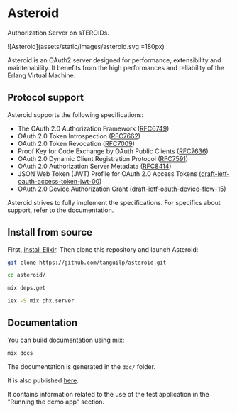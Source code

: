 # Asteroid

Authorization Server on sTEROIDs.

![Asteroid](assets/static/images/asteroid.svg =180px)

Asteroid is an OAuth2 server designed for performance, extensibility and maintenability. It
benefits from the high performances and reliability of the Erlang Virtual Machine.

## Protocol support

Asteroid supports the following specifications:
- The OAuth 2.0 Authorization Framework ([RFC6749](https://tools.ietf.org/html/rfc6749))
- OAuth 2.0 Token Introspection ([RFC7662](https://tools.ietf.org/html/rfc7662))
- OAuth 2.0 Token Revocation ([RFC7009](https://tools.ietf.org/html/rfc7009))
- Proof Key for Code Exchange by OAuth Public Clients ([RFC7636](https://tools.ietf.org/html/rfc7636))
- OAuth 2.0 Dynamic Client Registration Protocol ([RFC7591](https://tools.ietf.org/html/rfc7591))
- OAuth 2.0 Authorization Server Metadata ([RFC8414](https://tools.ietf.org/html/rfc8414))
- JSON Web Token (JWT) Profile for OAuth 2.0 Access Tokens ([draft-ietf-oauth-access-token-jwt-00](https://tools.ietf.org/html/draft-ietf-oauth-access-token-jwt-00))
- OAuth 2.0 Device Authorization Grant ([draft-ietf-oauth-device-flow-15](https://tools.ietf.org/html/draft-ietf-oauth-device-flow-15))

Asteroid strives to fully implement the specifications. For specifics about support, refer to
the documentation.

## Install from source

First,
[install Elixir](https://www.google.com/search?client=ubuntu&channel=fs&q=install+elixir&ie=utf-8&oe=utf-8). Then clone this repository and launch Asteroid:

```bash
git clone https://github.com/tanguilp/asteroid.git

cd asteroid/

mix deps.get

iex -S mix phx.server
```

## Documentation

You can build documentation using mix:

```bash
mix docs
```

The documentation is generated in the `doc/` folder.

It is also published [here](http://svground.fr/asteroid/doc/).

It contains information related to the use of the test application in the "Running the demo app"
section.
